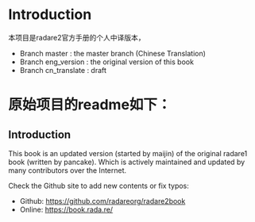 # Introduction
本项目是radare2官方手册的个人中译版本，
- Branch master : the master branch (Chinese Translation)
- Branch eng_version : the original version of this book
- Branch cn_translate : draft

# 原始项目的readme如下：
## Introduction

This book is an updated version (started by maijin) of the original
radare1 book (written by pancake). Which is actively maintained and
updated by many contributors over the Internet.

Check the Github site to add new contents or fix typos:

* Github: https://github.com/radareorg/radare2book
* Online: https://book.rada.re/

